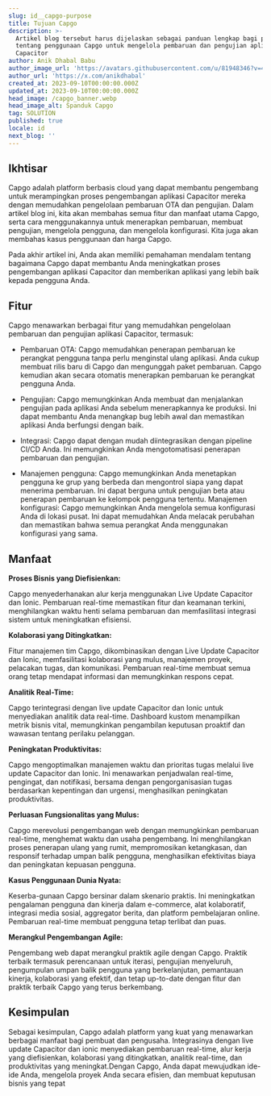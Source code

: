 ```yaml
---
slug: id__capgo-purpose
title: Tujuan Capgo
description: >-
  Artikel blog tersebut harus dijelaskan sebagai panduan lengkap bagi pengembang
  tentang penggunaan Capgo untuk mengelola pembaruan dan pengujian aplikasi
  Capacitor
author: Anik Dhabal Babu
author_image_url: 'https://avatars.githubusercontent.com/u/81948346?v=4'
author_url: 'https://x.com/anikdhabal'
created_at: 2023-09-10T00:00:00.000Z
updated_at: 2023-09-10T00:00:00.000Z
head_image: /capgo_banner.webp
head_image_alt: Spanduk Capgo
tag: SOLUTION
published: true
locale: id
next_blog: ''
---
```


## Ikhtisar

Capgo adalah platform berbasis cloud yang dapat membantu pengembang untuk merampingkan proses pengembangan aplikasi Capacitor mereka dengan memudahkan pengelolaan pembaruan OTA dan pengujian. Dalam artikel blog ini, kita akan membahas semua fitur dan manfaat utama Capgo, serta cara menggunakannya untuk menerapkan pembaruan, membuat pengujian, mengelola pengguna, dan mengelola konfigurasi. Kita juga akan membahas kasus penggunaan dan harga Capgo.

Pada akhir artikel ini, Anda akan memiliki pemahaman mendalam tentang bagaimana Capgo dapat membantu Anda meningkatkan proses pengembangan aplikasi Capacitor dan memberikan aplikasi yang lebih baik kepada pengguna Anda.

## Fitur

Capgo menawarkan berbagai fitur yang memudahkan pengelolaan pembaruan dan pengujian aplikasi Capacitor, termasuk:

* Pembaruan OTA: Capgo memudahkan penerapan pembaruan ke perangkat pengguna tanpa perlu menginstal ulang aplikasi. Anda cukup membuat rilis baru di Capgo dan mengunggah paket pembaruan. Capgo kemudian akan secara otomatis menerapkan pembaruan ke perangkat pengguna Anda.

* Pengujian: Capgo memungkinkan Anda membuat dan menjalankan pengujian pada aplikasi Anda sebelum menerapkannya ke produksi. Ini dapat membantu Anda menangkap bug lebih awal dan memastikan aplikasi Anda berfungsi dengan baik.

* Integrasi: Capgo dapat dengan mudah diintegrasikan dengan pipeline CI/CD Anda. Ini memungkinkan Anda mengotomatisasi penerapan pembaruan dan pengujian.

* Manajemen pengguna: Capgo memungkinkan Anda menetapkan pengguna ke grup yang berbeda dan mengontrol siapa yang dapat menerima pembaruan. Ini dapat berguna untuk pengujian beta atau penerapan pembaruan ke kelompok pengguna tertentu.
Manajemen konfigurasi: Capgo memungkinkan Anda mengelola semua konfigurasi Anda di lokasi pusat. Ini dapat memudahkan Anda melacak perubahan dan memastikan bahwa semua perangkat Anda menggunakan konfigurasi yang sama.

## Manfaat

**Proses Bisnis yang Diefisienkan:**

Capgo menyederhanakan alur kerja menggunakan Live Update Capacitor dan Ionic. Pembaruan real-time memastikan fitur dan keamanan terkini, menghilangkan waktu henti selama pembaruan dan memfasilitasi integrasi sistem untuk meningkatkan efisiensi.

**Kolaborasi yang Ditingkatkan:**

Fitur manajemen tim Capgo, dikombinasikan dengan Live Update Capacitor dan Ionic, memfasilitasi kolaborasi yang mulus, manajemen proyek, pelacakan tugas, dan komunikasi. Pembaruan real-time membuat semua orang tetap mendapat informasi dan memungkinkan respons cepat.

**Analitik Real-Time:**

Capgo terintegrasi dengan live update Capacitor dan Ionic untuk menyediakan analitik data real-time. Dashboard kustom menampilkan metrik bisnis vital, memungkinkan pengambilan keputusan proaktif dan wawasan tentang perilaku pelanggan.

**Peningkatan Produktivitas:**

Capgo mengoptimalkan manajemen waktu dan prioritas tugas melalui live update Capacitor dan Ionic. Ini menawarkan penjadwalan real-time, pengingat, dan notifikasi, bersama dengan pengorganisasian tugas berdasarkan kepentingan dan urgensi, menghasilkan peningkatan produktivitas.

**Perluasan Fungsionalitas yang Mulus:**

Capgo merevolusi pengembangan web dengan memungkinkan pembaruan real-time, menghemat waktu dan usaha pengembang. Ini menghilangkan proses penerapan ulang yang rumit, mempromosikan ketangkasan, dan responsif terhadap umpan balik pengguna, menghasilkan efektivitas biaya dan peningkatan kepuasan pengguna.

**Kasus Penggunaan Dunia Nyata:**

Keserba-gunaan Capgo bersinar dalam skenario praktis. Ini meningkatkan pengalaman pengguna dan kinerja dalam e-commerce, alat kolaboratif, integrasi media sosial, aggregator berita, dan platform pembelajaran online. Pembaruan real-time membuat pengguna tetap terlibat dan puas.

**Merangkul Pengembangan Agile:**

Pengembang web dapat merangkul praktik agile dengan Capgo. Praktik terbaik termasuk perencanaan untuk iterasi, pengujian menyeluruh, pengumpulan umpan balik pengguna yang berkelanjutan, pemantauan kinerja, kolaborasi yang efektif, dan tetap up-to-date dengan fitur dan praktik terbaik Capgo yang terus berkembang.

## Kesimpulan

Sebagai kesimpulan, Capgo adalah platform yang kuat yang menawarkan berbagai manfaat bagi pembuat dan pengusaha. Integrasinya dengan live update Capacitor dan ionic menyediakan pembaruan real-time, alur kerja yang diefisienkan, kolaborasi yang ditingkatkan, analitik real-time, dan produktivitas yang meningkat.Dengan Capgo, Anda dapat mewujudkan ide-ide Anda, mengelola proyek Anda secara efisien, dan membuat keputusan bisnis yang tepat